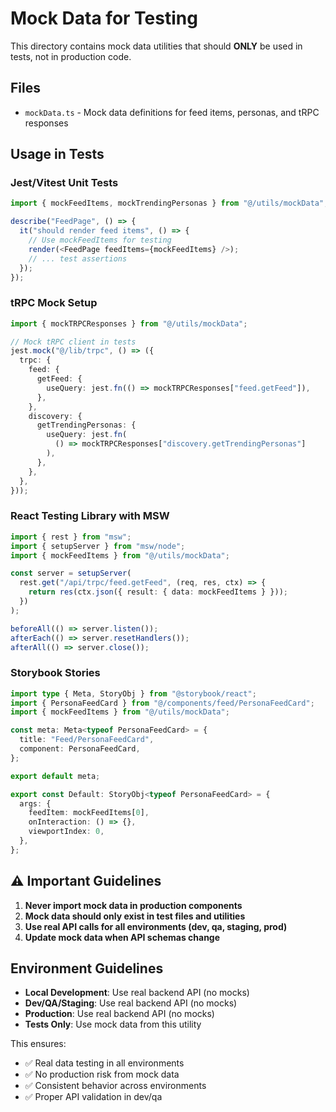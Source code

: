 # Mock Data for Testing

This directory contains mock data utilities that should **ONLY** be used in tests, not in production code.

## Files

- `mockData.ts` - Mock data definitions for feed items, personas, and tRPC responses

## Usage in Tests

### Jest/Vitest Unit Tests

```typescript
import { mockFeedItems, mockTrendingPersonas } from "@/utils/mockData";

describe("FeedPage", () => {
  it("should render feed items", () => {
    // Use mockFeedItems for testing
    render(<FeedPage feedItems={mockFeedItems} />);
    // ... test assertions
  });
});
```

### tRPC Mock Setup

```typescript
import { mockTRPCResponses } from "@/utils/mockData";

// Mock tRPC client in tests
jest.mock("@/lib/trpc", () => ({
  trpc: {
    feed: {
      getFeed: {
        useQuery: jest.fn(() => mockTRPCResponses["feed.getFeed"]),
      },
    },
    discovery: {
      getTrendingPersonas: {
        useQuery: jest.fn(
          () => mockTRPCResponses["discovery.getTrendingPersonas"]
        ),
      },
    },
  },
}));
```

### React Testing Library with MSW

```typescript
import { rest } from "msw";
import { setupServer } from "msw/node";
import { mockFeedItems } from "@/utils/mockData";

const server = setupServer(
  rest.get("/api/trpc/feed.getFeed", (req, res, ctx) => {
    return res(ctx.json({ result: { data: mockFeedItems } }));
  })
);

beforeAll(() => server.listen());
afterEach(() => server.resetHandlers());
afterAll(() => server.close());
```

### Storybook Stories

```typescript
import type { Meta, StoryObj } from "@storybook/react";
import { PersonaFeedCard } from "@/components/feed/PersonaFeedCard";
import { mockFeedItems } from "@/utils/mockData";

const meta: Meta<typeof PersonaFeedCard> = {
  title: "Feed/PersonaFeedCard",
  component: PersonaFeedCard,
};

export default meta;

export const Default: StoryObj<typeof PersonaFeedCard> = {
  args: {
    feedItem: mockFeedItems[0],
    onInteraction: () => {},
    viewportIndex: 0,
  },
};
```

## ⚠️ Important Guidelines

1. **Never import mock data in production components**
2. **Mock data should only exist in test files and utilities**
3. **Use real API calls for all environments (dev, qa, staging, prod)**
4. **Update mock data when API schemas change**

## Environment Guidelines

- **Local Development**: Use real backend API (no mocks)
- **Dev/QA/Staging**: Use real backend API (no mocks)
- **Production**: Use real backend API (no mocks)
- **Tests Only**: Use mock data from this utility

This ensures:

- ✅ Real data testing in all environments
- ✅ No production risk from mock data
- ✅ Consistent behavior across environments
- ✅ Proper API validation in dev/qa
